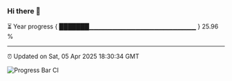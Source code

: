 ### Hi there 👋

⏳ Year progress { ███████▁▁▁▁▁▁▁▁▁▁▁▁▁▁▁▁▁▁▁▁▁▁▁ } 25.96 %

---

⏰ Updated on Sat, 05 Apr 2025 18:30:34 GMT

![Progress Bar CI](https://github.com/DhruviPatel157/GitHub-Actions-Demo/workflows/Progress%20Bar%20CI/badge.svg)
